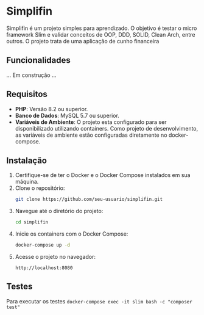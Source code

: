 # Simplifin

Simplifin é um projeto simples para aprendizado. O objetivo é testar o micro framework Slim e validar conceitos de OOP, DDD, SOLID, Clean Arch, entre outros.
O projeto trata de uma aplicação de cunho financeira

## Funcionalidades

... Em construção ...

## Requisitos

- **PHP**: Versão 8.2 ou superior.
- **Banco de Dados**: MySQL 5.7 ou superior.
- **Variáveis de Ambiente**: O projeto esta configurado para ser disponibilizado utilizando containers. Como projeto de desenvolvimento, as variáveis de ambiente estão configuradas diretamente no docker-compose.

## Instalação

1. Certifique-se de ter o Docker e o Docker Compose instalados em sua máquina.
2. Clone o repositório:
    ```bash
    git clone https://github.com/seu-usuario/simplifin.git
    ```
3. Navegue até o diretório do projeto:
    ```bash
    cd simplifin
    ```
4. Inicie os containers com o Docker Compose:
    ```bash
    docker-compose up -d
    ```
5. Acesse o projeto no navegador:
    ```
    http://localhost:8080
    ```
## Testes
Para executar os testes
    ```
    docker-compose exec -it slim bash -c "composer test"
    ```